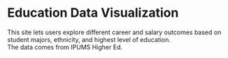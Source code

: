 # Education Data Visualization

This site lets users explore different career and salary outcomes based on student majors, ethnicity, and highest level of education.  
The data comes from IPUMS Higher Ed.  
